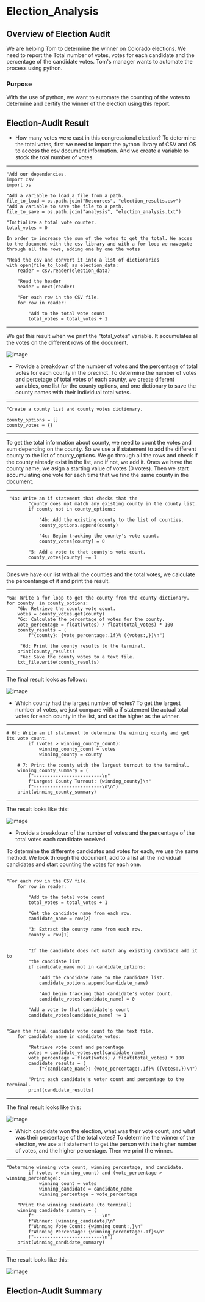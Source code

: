 # Election_Analysis

## Overview of Election Audit
We are helping Tom to determine the winner on Colorado elections. We need to report the Total number of votes, votes for each candidate and the percentage of the candidate votes. Tom's manager wants to automate the process using python.

### Purpose
With the use of python, we want to automate the counting of the votes to determine and certify the winner of the election using this report.

## Election-Audit Result
- How many votes were cast in this congressional election?
To determine the total votes, first we need to import the python library of CSV and OS to access the csv document information. And we create a variable to stock the toal number of votes.

-------------------------------------------------------------------------------------------------------------------------------
    "Add our dependencies.
    import csv
    import os

    "Add a variable to load a file from a path.
    file_to_load = os.path.join("Resources", "election_results.csv")
    "Add a variable to save the file to a path.
    file_to_save = os.path.join("analysis", "election_analysis.txt")

    "Initialize a total vote counter.
    total_votes = 0

    In order to increase the sum of the votes to get the total. We acces to the document with the csv library and with a for loop we navegate through all the rows, adding one by one the votes

    "Read the csv and convert it into a list of dictionaries
    with open(file_to_load) as election_data:
        reader = csv.reader(election_data)

        "Read the header
        header = next(reader)

        "For each row in the CSV file.
        for row in reader:

            "Add to the total vote count
            total_votes = total_votes + 1

-------------------------------------------------------------------------------------------------------------------------------

We get this result when we print the "total_votes" variable. It accumulates all the votes on the different rows of the document.

![image](https://user-images.githubusercontent.com/88845919/135945710-4e8e4c1a-3a9a-4c1f-85ed-c1c37ff43a73.png)

- Provide a breakdown of the number of votes and the percentage of total votes for each county in the precinct.
To determine the number of votes and percetage of total votes of each county, we create diferent variables, one list for the county options, and one dictionary to save the county names with their individual total votes.

-------------------------------------------------------------------------------------------------------------------------------

    "Create a county list and county votes dictionary.

    county_options = []
    county_votes = {}

-------------------------------------------------------------------------------------------------------------------------------

To get the total information about county, we need to count the votes and sum depending on the county. So we use a if statement to add the different county to the list of county_options. We go through all the rows and check if the county already exist in the list, and if not, we add it. Ones we have the county name, we asign a starting value of votes (0 votes). Then we start accumulating one vote for each time that we find the same county in the document.

-------------------------------------------------------------------------------------------------------------------------------

     "4a: Write an if statement that checks that the
            "county does not match any existing county in the county list.
            if county not in county_options:

                "4b: Add the existing county to the list of counties.
                county_options.append(county)

                "4c: Begin tracking the county's vote count.
                county_votes[county] = 0

            "5: Add a vote to that county's vote count.
            county_votes[county] += 1
        
-------------------------------------------------------------------------------------------------------------------------------

Ones we have our list with all the counties and the total votes, we calculate the percentange of it and print the result.

-------------------------------------------------------------------------------------------------------------------------------

    "6a: Write a for loop to get the county from the county dictionary.
    for county  in county_options:
        "6b: Retrieve the county vote count.
        votes = county_votes.get(county)
        "6c: Calculate the percentage of votes for the county.
        vote_percentage = float(votes) / float(total_votes) * 100
        county_results = (
            f"{county}: {vote_percentage:.1f}% ({votes:,})\n")

         "6d: Print the county results to the terminal.
        print(county_results)
         "6e: Save the county votes to a text file.
        txt_file.write(county_results)

-------------------------------------------------------------------------------------------------------------------------------

The final result looks as follows:

![image](https://user-images.githubusercontent.com/88845919/135952558-f6ff84e6-43fb-45cc-aab1-66cfb023f4e4.png)

- Which county had the largest number of votes?
To get the largest number of votes, we just compare with a if statement the actual total votes for each county in the list, and set the higher as the winner.

-------------------------------------------------------------------------------------------------------------------------------

    # 6f: Write an if statement to determine the winning county and get its vote count.
            if (votes > winning_county_count):
                winning_county_count = votes
                winning_county = county

        # 7: Print the county with the largest turnout to the terminal.
        winning_county_summary = (
            f"-------------------------\n"
            f"Largest County Turnout: {winning_county}\n"
            f"-------------------------\n\n")
        print(winning_county_summary)

-------------------------------------------------------------------------------------------------------------------------------

The result looks like this:

![image](https://user-images.githubusercontent.com/88845919/135952822-7c514208-891b-4a94-94a6-32fde8aa9450.png)

- Provide a breakdown of the number of votes and the percentage of the total votes each candidate received.

To determine the differente candidates and votes for each, we use the same method. We look through the document, add to a list all the individual candidates and start counting the votes for each one.

-------------------------------------------------------------------------------------------------------------------------------

    "For each row in the CSV file.
        for row in reader:

            "Add to the total vote count
            total_votes = total_votes + 1

            "Get the candidate name from each row.
            candidate_name = row[2]

            "3: Extract the county name from each row.
            county = row[1]


            "If the candidate does not match any existing candidate add it to
            "the candidate list
            if candidate_name not in candidate_options:

                "Add the candidate name to the candidate list.
                candidate_options.append(candidate_name)

                "And begin tracking that candidate's voter count.
                candidate_votes[candidate_name] = 0

            "Add a vote to that candidate's count
            candidate_votes[candidate_name] += 1


    "Save the final candidate vote count to the text file.
        for candidate_name in candidate_votes:

            "Retrieve vote count and percentage
            votes = candidate_votes.get(candidate_name)
            vote_percentage = float(votes) / float(total_votes) * 100
            candidate_results = (
                f"{candidate_name}: {vote_percentage:.1f}% ({votes:,})\n")

            "Print each candidate's voter count and percentage to the terminal.
            print(candidate_results)

-------------------------------------------------------------------------------------------------------------------------------

The final result looks like this:

![image](https://user-images.githubusercontent.com/88845919/135953310-dac3a589-12bf-45dd-b86c-8ca5ff7e6382.png)

- Which candidate won the election, what was their vote count, and what was their percentage of the total votes?
To determine the winner of the election, we use a if statement to get the person with the higher number of votes, and the higher percentage. Then we print the winner.

-------------------------------------------------------------------------------------------------------------------------------

    "Determine winning vote count, winning percentage, and candidate.
            if (votes > winning_count) and (vote_percentage > winning_percentage):
                winning_count = votes
                winning_candidate = candidate_name
                winning_percentage = vote_percentage

        "Print the winning candidate (to terminal)
        winning_candidate_summary = (
            f"-------------------------\n"
            f"Winner: {winning_candidate}\n"
            f"Winning Vote Count: {winning_count:,}\n"
            f"Winning Percentage: {winning_percentage:.1f}%\n"
            f"-------------------------\n")
        print(winning_candidate_summary)
    
-------------------------------------------------------------------------------------------------------------------------------

The result looks like this:

![image](https://user-images.githubusercontent.com/88845919/135953505-10b0de29-af1b-4efd-8078-c054668ca938.png)

## Election-Audit Summary
